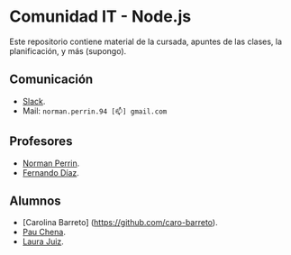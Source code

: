 # Comunidad IT - Node.js

Este repositorio contiene material de la cursada, apuntes de las clases, la planificación, y más (supongo).

## Comunicación

- [Slack](https://comit-nodejs.slack.com).
- Mail: `norman.perrin.94 [📫] gmail.com`

## Profesores

- [Norman Perrin](https://github.com/normanperrin).
- [Fernando Díaz](https://github.com/ferdiaz93).


## Alumnos

- [Carolina Barreto] (https://github.com/caro-barreto).
- [Pau Chena](https://github.com/pauchena).
- [Laura Juiz](https://github.com/laurajuanna).

